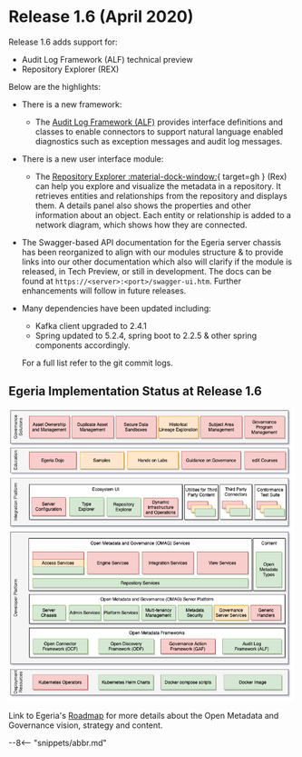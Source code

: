 <!-- SPDX-License-Identifier: CC-BY-4.0 -->
<!-- Copyright Contributors to the Egeria project. -->

# Release 1.6 (April 2020)

Release 1.6 adds support for:
   * Audit Log Framework (ALF) technical preview
   * Repository Explorer (REX) 
    
Below are the highlights:

* There is a new framework:
   * The [Audit Log Framework (ALF)](/frameworks/alf/overview) provides interface definitions and classes to enable connectors to support natural language enabled diagnostics such as exception messages and audit log messages.

* There is a new user interface module:
    * The [Repository Explorer :material-dock-window:](https://github.com/odpi/egeria/blob/main/open-metadata-implementation/user-interfaces/ui-chassis/ui-chassis-spring/docs/RepositoryExplorer/RepositoryExplorerGuide.md){ target=gh } (Rex) can help you explore and visualize the metadata in a repository. It retrieves entities and relationships from the repository and displays them. A details panel also shows the properties and other information about an object. Each entity or relationship is added to a network diagram, which shows how they are connected.

* The Swagger-based API documentation for the Egeria server chassis has been reorganized to align with our modules structure & to provide links into our other documentation which also will clarify if the module is released, in Tech Preview, or still in development. The docs can be found at `https://<server>:<port>/swagger-ui.htm`. Further enhancements will follow in future releases.

* Many dependencies have been updated including:
    * Kafka client upgraded to 2.4.1
    * Spring updated to 5.2.4, spring boot to 2.2.5 & other spring components accordingly.
  
  For a full list refer to the git commit logs.
  
## Egeria Implementation Status at Release 1.6
 
![Egeria Implementation Status](functional-organization-showing-implementation-status-for-1.6.png)
 
 Link to Egeria's [Roadmap](/release-notes/roadmap/) for more details about the
 Open Metadata and Governance vision, strategy and content.

--8<-- "snippets/abbr.md"
